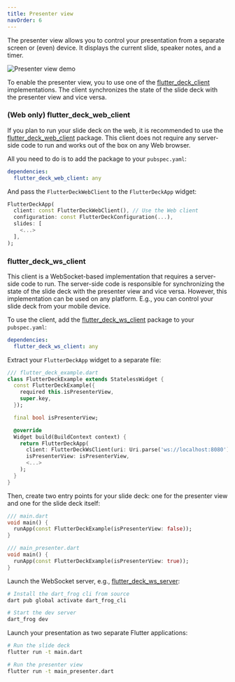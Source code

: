 ```yaml
---
title: Presenter view
navOrder: 6
---
```


The presenter view allows you to control your presentation from a separate screen or (even) device. It displays the current slide, speaker notes, and a timer.

![Presenter view demo](https://github.com/mkobuolys/flutter_deck/blob/main/images/presenter-view.gif?raw=true)

To enable the presenter view, you to use one of the [flutter_deck_client](https://pub.dev/packages/flutter_deck_client) implementations. The client synchronizes the state of the slide deck with the presenter view and vice versa.

### (Web only) flutter_deck_web_client

If you plan to run your slide deck on the web, it is recommended to use the [flutter_deck_web_client](https://pub.dev/packages/flutter_deck_web_client) package. This client does not require any server-side code to run and works out of the box on any Web browser.

All you need to do is to add the package to your `pubspec.yaml`:

```yaml
dependencies:
  flutter_deck_web_client: any
```

And pass the `FlutterDeckWebClient` to the `FlutterDeckApp` widget:

```dart
FlutterDeckApp(
  client: const FlutterDeckWebClient(), // Use the Web client
  configuration: const FlutterDeckConfiguration(...),
  slides: [
    <...>
  ],
);
```

### flutter_deck_ws_client

This client is a WebSocket-based implementation that requires a server-side code to run. The server-side code is responsible for synchronizing the state of the slide deck with the presenter view and vice versa. However, this implementation can be used on any platform. E.g., you can control your slide deck from your mobile device.

To use the client, add the [flutter_deck_ws_client](https://pub.dev/packages/flutter_deck_ws_client) package to your `pubspec.yaml`:

```yaml
dependencies:
  flutter_deck_ws_client: any
```

Extract your `FlutterDeckApp` widget to a separate file:

```dart
/// flutter_deck_example.dart
class FlutterDeckExample extends StatelessWidget {
  const FlutterDeckExample({
    required this.isPresenterView,
    super.key,
  });

  final bool isPresenterView;

  @override
  Widget build(BuildContext context) {
    return FlutterDeckApp(
      client: FlutterDeckWsClient(uri: Uri.parse('ws://localhost:8080')), // Use the WebSocket client
      isPresenterView: isPresenterView,
      <...>
    );
  }
}
```

Then, create two entry points for your slide deck: one for the presenter view and one for the slide deck itself:

```dart
/// main.dart
void main() {
  runApp(const FlutterDeckExample(isPresenterView: false));
}
```

```dart
/// main_presenter.dart
void main() {
  runApp(const FlutterDeckExample(isPresenterView: true));
}
```

Launch the WebSocket server, e.g., [flutter_deck_ws_server](https://github.com/mkobuolys/flutter_deck/tree/main/packages/flutter_deck_ws_server):

```sh
# Install the dart_frog cli from source
dart pub global activate dart_frog_cli

# Start the dev server
dart_frog dev
```

Launch your presentation as two separate Flutter applications:

```sh
# Run the slide deck
flutter run -t main.dart

# Run the presenter view
flutter run -t main_presenter.dart
```
